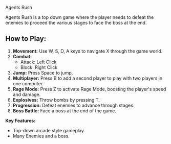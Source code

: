 Agents Rush 

Agents Rush  is a top down game where the player needs to defeat the enemies to proceed the various stages to face the boss at the end.

## How to Play:

1. **Movement:** Use W, S, D, A keys to navigate X through the game world.
2. **Combat:**
   - Attack: Left Click
   - Block: Right Click
3. **Jump:** Press Space to jump.
4. **Multiplayer:** Press B to add a second player to play with two players in one computer.
5. **Rage Mode:** Press Z to activate Rage Mode, boosting the player's speed and damage.
6. **Explosives:** Throw bombs by pressing T.
7. **Progression:** Defeat enemies to advance through stages.
8. **Boss Battle:** Face a boss at the end of the game.

**Key Features:**
- Top-down arcade style gameplay.
- Many Enemies and a boss.
